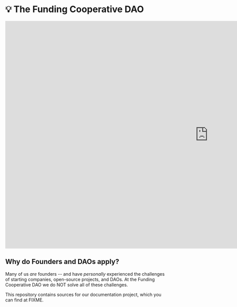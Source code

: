 # 💡 The Funding Cooperative DAO

<div class="video-wrapper">
  <iframe width="1280" height="720" src="https://www.youtube.com/embed/pKkORzVEQ9s" frameborder="0" allowfullscreen></iframe>
</div>

## Why do Founders and DAOs apply?

Many of us _are_ founders -- and have _personally_ experienced the challenges of
starting companies, open-source projects, and DAOs. At the Funding Cooperative
DAO we do NOT solve all of these challenges.

This repository contains sources for our documentation project, which you can find at FIXME.
